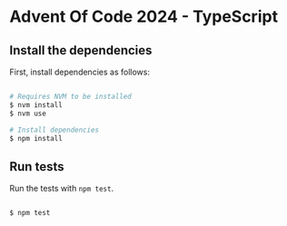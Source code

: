 # Advent Of Code 2024 - TypeScript

## Install the dependencies

First, install dependencies as follows:

```bash

# Requires NVM to be installed
$ nvm install
$ nvm use

# Install dependencies
$ npm install

```


## Run tests

Run the tests with `npm test`.

```bash

$ npm test

```